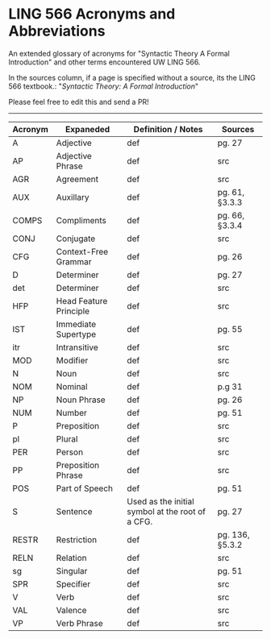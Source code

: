 # LING 566 Acronyms and Abbreviations

An extended glossary of acronyms for "Syntactic Theory A Formal Introduction" and other terms encountered UW LING 566.

In the sources column, if a page is specified without a source, its the LING 566 textbook.: "_Syntactic Theory: A Formal Introduction_"

Please feel free to edit this and send a PR!

---

<!--

Please keep this alphabetized. :) 

Copy-paste template row:     | acronym | word | definition | src |

Meta discussion: Should this include general vocabulary, including words defined in the text explicitly? Or just acronyms?
-->


| Acronym       | Expaneded     | Definition / Notes | Sources  |
| ------------- | ------------- | ---------- | ---------|
| A | Adjective | def | pg. 27 |
| AP | Adjective Phrase | def | src |
| AGR | Agreement | def | src |
| AUX | Auxillary | def | pg. 61, §3.3.3 |
| COMPS  | Compliments  | def | pg. 66, §3.3.4 |
| CONJ | Conjugate | def | src |
| CFG | Context-Free Grammar | def | pg. 26 |
| D | Determiner | def | pg. 27 |
| det | Determiner | def | src |
| HFP | Head Feature Principle | def | src |
| IST | Immediate Supertype | def | pg. 55 |
| itr  | Intransitive  | def | src |
| MOD | Modifier | def | src |
| N | Noun | def | src |
| NOM | Nominal | def | p.g 31 |
| NP | Noun Phrase | def | pg. 26 |
| NUM | Number | def | pg. 51 |
| P | Preposition | def | src |
| pl | Plural | def | src |
| PER | Person | def | src |
| PP | Preposition Phrase | def | src |
| POS | Part of Speech | def | pg. 51 |
| S | Sentence | Used as the initial symbol at the root of a CFG. | pg. 27 |
| RESTR | Restriction | def | pg. 136, §5.3.2  |
| RELN | Relation | def | src |
| sg | Singular | def | pg. 51 |
| SPR | Specifier | def | src |
| V | Verb | def | src |
| VAL | Valence | def | src |
| VP | Verb Phrase | def | src |

